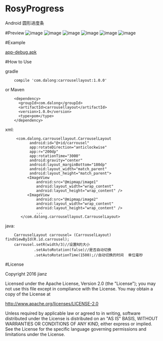 # RosyProgress
Android 圆形进度条

#Preview
![image](https://github.com/dalong982242260/AndroidCarrouselLayout/blob/master/gif/carrousel01.gif?raw=true)
![image](https://github.com/dalong982242260/AndroidCarrouselLayout/blob/master/gif/carrousel02.gif?raw=true)
![image](https://github.com/dalong982242260/AndroidCarrouselLayout/blob/master/gif/carrousel03.gif?raw=true)
![image](https://github.com/dalong982242260/AndroidCarrouselLayout/blob/master/gif/carrousel04.gif?raw=true)
![image](https://github.com/dalong982242260/AndroidCarrouselLayout/blob/master/gif/carrousel05.gif?raw=true)
![image](https://github.com/dalong982242260/AndroidCarrouselLayout/blob/master/gif/carrousel06.gif?raw=true)

#Example

[app-debug.apk](http://fir.im/bj45?release_id=5827dbc0959d697e2d001263)

#How to Use

gradle

        compile 'com.dalong:carrousellayout:1.0.0'   
          
or Maven

        <dependency>
          <groupId>com.dalong</groupId>
          <artifactId>carrousellayout</artifactId>
          <version>1.0.0</version>
          <type>pom</type>
        </dependency>                    

xml:

         <com.dalong.carrousellayout.CarrouselLayout
               android:id="@+id/carrousel"
               app:rotateDirection="anticlockwise"
               app:r="200dp"
               app:rotationTime="3000"
               android:gravity="center"
               android:layout_marginBottom="180dp"
               android:layout_width="match_parent"
               android:layout_height="match_parent">
              <ImageView
                  android:src="@mipmap/image1"
                  android:layout_width="wrap_content"
                  android:layout_height="wrap_content" />
              <ImageView
                  android:src="@mipmap/image2"
                  android:layout_width="wrap_content"
                  android:layout_height="wrap_content" />
                  ...
           </com.dalong.carrousellayout.CarrouselLayout>


java:

        CarrouselLayout carrousel= (CarrouselLayout) findViewById(R.id.carrousel);
        carrousel.setR(width/3)//设置R的大小
                 .setAutoRotation(false)//是否自动切换
                 .setAutoRotationTime(1500);//自动切换的时间  单位毫秒


#License

Copyright 2016 jianz

Licensed under the Apache License, Version 2.0 (the "License");
you may not use this file except in compliance with the License.
You may obtain a copy of the License at

   http://www.apache.org/licenses/LICENSE-2.0

Unless required by applicable law or agreed to in writing, software
distributed under the License is distributed on an "AS IS" BASIS,
WITHOUT WARRANTIES OR CONDITIONS OF ANY KIND, either express or implied.
See the License for the specific language governing permissions and
limitations under the License.